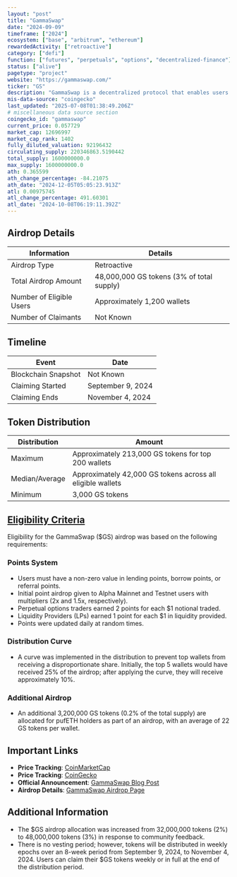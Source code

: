 ```yaml
---
layout: "post"
title: "GammaSwap"
date: "2024-09-09"
timeframe: ["2024"]
ecosystem: ["base", "arbitrum", "ethereum"]
rewardedActivity: ["retroactive"]
category: ["defi"]
function: ["futures", "perpetuals", "options", "decentralized-finance"]
status: ["alive"]
pagetype: "project"
website: "https://gammaswap.com/"
ticker: "GS"
description: "GammaSwap is a decentralized protocol that enables users to borrow liquidity from any Automated Market Maker (AMM) pool, allowing traders to speculate on volatility directionally or through straddles on any asset."
mis-data-source: "coingecko"
last_updated: "2025-07-08T01:38:49.206Z"
# miscellaneous data source section
coingecko_id: "gammaswap"
current_price: 0.057729
market_cap: 12696997
market_cap_rank: 1402
fully_diluted_valuation: 92196432
circulating_supply: 220346863.5190442
total_supply: 1600000000.0
max_supply: 1600000000.0
ath: 0.365599
ath_change_percentage: -84.21075
ath_date: "2024-12-05T05:05:23.913Z"
atl: 0.00975745
atl_change_percentage: 491.60301
atl_date: "2024-10-08T06:19:11.392Z"
---
```


## Airdrop Details

| Information              | Details                                   |
| ------------------------ | ----------------------------------------- |
| Airdrop Type             | Retroactive                               |
| Total Airdrop Amount     | 48,000,000 GS tokens (3% of total supply) |
| Number of Eligible Users | Approximately 1,200 wallets               |
| Number of Claimants      | Not Known                                 |

## Timeline

| Event               | Date              |
| ------------------- | ----------------- |
| Blockchain Snapshot | Not Known         |
| Claiming Started    | September 9, 2024 |
| Claiming Ends       | November 4, 2024  |

## Token Distribution

| Distribution   | Amount                                                     |
| -------------- | ---------------------------------------------------------- |
| Maximum        | Approximately 213,000 GS tokens for top 200 wallets        |
| Median/Average | Approximately 42,000 GS tokens across all eligible wallets |
| Minimum        | 3,000 GS tokens                                            |

## [Eligibility Criteria](https://gammaswap.com/blog/gammaswap-airdrop)

Eligibility for the GammaSwap ($GS) airdrop was based on the following requirements:

### Points System
- Users must have a non-zero value in lending points, borrow points, or referral points.
- Initial point airdrop given to Alpha Mainnet and Testnet users with multipliers (2x and 1.5x, respectively).
- Perpetual options traders earned 2 points for each $1 notional traded.
- Liquidity Providers (LPs) earned 1 point for each $1 in liquidity provided.
- Points were updated daily at random times.

### Distribution Curve
- A curve was implemented in the distribution to prevent top wallets from receiving a disproportionate share. Initially, the top 5 wallets would have received 25% of the airdrop; after applying the curve, they will receive approximately 10%.

### Additional Airdrop
- An additional 3,200,000 GS tokens (0.2% of the total supply) are allocated for pufETH holders as part of an airdrop, with an average of 22 GS tokens per wallet.

## Important Links

- **Price Tracking**: [CoinMarketCap](https://coinmarketcap.com/currencies/gammaswap)
- **Price Tracking**: [CoinGecko](https://www.coingecko.com/en/coins/gammaswap)
- **Official Announcement**: [GammaSwap Blog Post](https://gammaswap.com/blog/gammaswap-airdrop)
- **Airdrop Details**: [GammaSwap Airdrop Page](https://app.gammaswap.com/airdrop)

## Additional Information

- The $GS airdrop allocation was increased from 32,000,000 tokens (2%) to 48,000,000 tokens (3%) in response to community feedback.
- There is no vesting period; however, tokens will be distributed in weekly epochs over an 8-week period from September 9, 2024, to November 4, 2024. Users can claim their $GS tokens weekly or in full at the end of the distribution period.